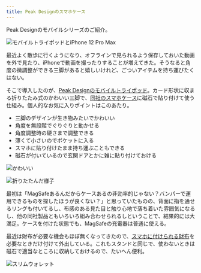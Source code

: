 ```yaml
---
title: Peak Designのスマホケース
---
```

Peak Designのモバイルシリーズのご紹介。

![](https://lh5.googleusercontent.com/By9WuSFad-GDOWLSW5cxb_L6Bu4ZFlyrP_ZVYnxWq2CQZ81rmmV0p7PfiSaqBWK6YedUi0yBaTrpwz6ewofy8AKQQN9UMTMRyHcvJ-vTZTpLHS5kdRuPWNqfs8tUPUSx4yTuUAQr82ReXMDyoZ5Mfg "モバイルトライポッドとiPhone 12 Pro Max")

最近よく散歩に行くようになり、オフラインで見られるよう保存しておいた動画を外で見たり、iPhoneで動画を撮ったりすることが増えてきた。そうなると角度の微調整ができる三脚があると嬉しいけれど、ごついアイテムを持ち運びたくはない。

そこで導入したのが、[Peak Designのモバイルトライポッド](https://www.amazon.co.jp/dp/B09FRZPLL3)。カード形状に収まる折りたたみ式のかわいい三脚で、[同社のスマホケース](https://www.amazon.co.jp/dp/B09FP3HP7Z?)に磁石で貼り付けて使う仕組み。個人的なお気に入りポイントはこのあたり。

*   三脚のデザインが生き物みたいでかわいい
*   角度を無段階でぐりぐりと動かせる
*   角度調整時の硬さまで調整できる
*   薄くて小さいのでポケットに入る
*   スマホに貼り付けたまま持ち運ぶこともできる
*   磁石が付いているので玄関ドアとかに雑に貼り付けておける

![](https://lh6.googleusercontent.com/-9t54rWf2h4ACkJ4tGKUZxdxeshfWjvcU_3uMHgnB7a7U8PSjyMzPtvvKxes1DhAhFm-7JteetN_1WbMB-B1SR5jaE-AllktSF0O28Eyxz_zIIqbJAU4z-6eQ3WANyVCeIgvY5qdqDVECDGSW71pQA "かわいい")

![](https://lh4.googleusercontent.com/K51lc7MIwGectO8mrPkMUovlt5WcTHRIOq4wE88Wc1wL5VR22SNMnBUxggNkJXkuDd2SOEBsKjehAq29dns1ldP0YI6N1H1Bt8Vq1k1h0VXShVdDPDNVJPQQFmaLUOh2kNz1kXWVyeJAGiHZWRMpIA "折りたたんだ様子")

最初は「MagSafeあるんだからケースあるの非効率的じゃない？バンパーで運用できるものを探したほうが良くない？」と思っていたものの、背面に指を通せるリングも付いてるし、布感のある見た目と触り心地で落ち着いた雰囲気になるし、他の同社製品ともいろいろ組み合わせられるしということで、結果的には大満足。ケースを付けた状態でも、MagSafeの充電器は普通に使える。

最近は財布が必要な機会もほぼ無くなってきたので、[スマホに付けられる財布](https://www.amazon.co.jp/dp/B09FSGW671)を必要なときだけ付けて外出している。これもスタンドと同じで、使わないときは磁石で適当なところに収納しておけるので、たいへん便利。

![](https://lh3.googleusercontent.com/k0Uz_QyX04CkHGD0XolcPxoGB9DQNCrMSp1CPcxNWpLnw7Sz-mv5ntaw7_CKQuw47beaLUs5E0CKxIDbTKompaSAvOb2SiDTqx2n57ZnFqkEVDH12bnfWIITtRRaJK5Rcfiu-Cyir8X9WHrTOSIJ2g "スリムウォレット")
